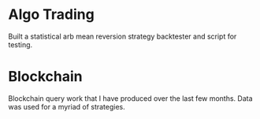 # Algo Trading

Built a statistical arb mean reversion strategy backtester and script for testing.

# Blockchain
Blockchain query work that I have produced over the last few months. Data was used for a myriad of strategies. 
